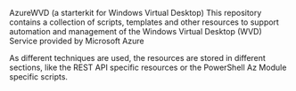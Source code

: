 AzureWVD (a starterkit for Windows Virtual Desktop)
This repository contains a collection of scripts, templates and other resources to support automation and management of the Windows Virtual Desktop (WVD) Service provided by Microsoft Azure

As different techniques are used, the resources are stored in different sections, like the REST API specific resources or the PowerShell Az Module specific scripts.
